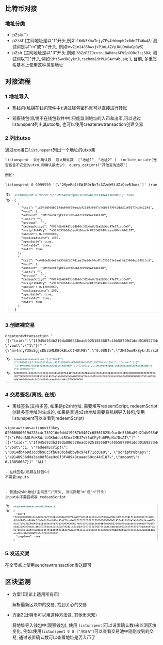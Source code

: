 ## 比特币对接


### 地址分类
- p2sk(``)   
- p2skh(主网地址是以"1"开头,例如:`16dN3XhaTejyZFy4hWompK2x8de2T46wA8`; 测试网是以"m"或"n"开头, 例如:`mvZjn2485hwxjVPJoLAZVyJKUDn8aGpBy5`)
- p2sh (主网地址是以"3"开头,例如:`33ZzFZZJcvtnLBWRdne6F9SpD9Rc7sjSDX`; 测试网以"2"开头,例如:`2Mt5wo9k8ykrJLrszhom1drPLNSArYAbLsH`;  ), 目前, 多重签名基本上使用这种类型地址


## 对接流程

### 1.地址导入

- 热钱包(私钥在钱包软件中):通过钱包密码就可以直接进行转账

- 观察钱包(私钥不在钱包软件中):只能监测地址的入币和出币,可以通过listunspent列出其utxo集, 也可以使用createrawtransaction创建交易



### 2.列出utxo
通过rpc接口`listunspent`列出一个地址的utxo集



```
listunspent  最小确认数  最大确认数  ["地址1", "地址2" ]  include_unsafe(是否包含不安全的utxo,即确认数太少)  query_options("其他查询选项")

例如:

listunspent 0 9999999 '[\'2MyeRq1tEWJR9rNeTcAZzoW6tUZiQpvRJum\']' true  

```

![](./img/listunspent.png)







### 3.创建裸交易

```
createrawtransaction "[{\"txid\":\"1f945d93db219da806538eacb9251856687c40b5879941ddd01692734c8c229d\", \"vout\":\"1\"}]" "{\"mv4rnyY3Su5gjcDNzbMLKBQkBicCtHUtFB\":\"0.0001\",\"2Mt5wo9k8ykrJLrszhom1drPLNSArYAbLsH\":\"0.028000\"}"

```

![](./img/创建交易.png)





### 4.交易签名(离线, 在线)


- 离线签名(支持多签, 如果是p2sh地址, 需要填写redeemScript, redeemScript创建多签地址时生成的, 如果是普通p2sh地址需要将私钥导入钱包,使用listunspent可以查看到redeemScript)
```
signrawtransactionwithkey 02000000019d228c4c739216d0dd419987b5407c68561825b9ac8e5306a89d21db935d941f0100000000ffffffff0210270000000000001976a9149f9a7abd600c0caa03983a77c8c3df8e062cb2fa88ac80b92a000000000017a9140936dda3ae8df6ae9c8f3f48948caaad60cc44d18700000000 "[\"cPGsdAQLFnKRWrtbGKbdcbLRCnx2MEJ7vk5uCFy9a6PRpNaJDsAT\"]" "[{\"txid\":\"1f945d93db219da806538eacb9251856687c40b5879941ddd01692734c8c229d\", \"vout\":1, \"redeemScript\": \"0014db469d3cddb96c5fb6a6b5bebb9bc97ef71cc0e0\", \"scriptPubKey\": \"a9140936dda3ae8df6ae9c8f3f48948caaad60cc44d187\",\"amount\": 0.13850667}]" "ALL"

- 在线签名(私钥在钱包中)
不需要inputs


- 普通p2skh地址(主网是"1"开头, 测试网是"m"或"n"开头)
input中不需要填写 redeemScript

```

![](./img/交易签名.png)



### 5.发送交易

在全节点上使用sendrawtransaction发送即可




## 区块监测

- 方案1(理论上适用所有币)

  解析最新区块中的交易, 找到关心的交易

- 方案2(比特币可以用这种方法做, 其他币未知)

  将地址导入钱包中(观察钱包), 使用 `listunspent`(可以设置确认数)来监测区块变化, 例如:使用`listunspent 0 0 ["地址A"]`可以查看交易池中刚刚收到的交易, 通过设置确认数可以查看地址是否入币了









